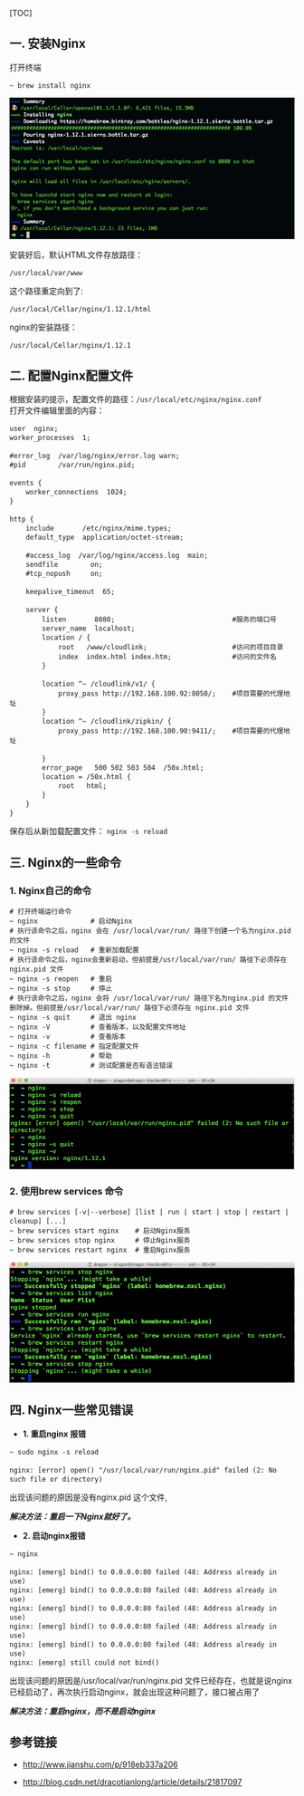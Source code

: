 [TOC]    

## **一. 安装Nginx**   

打开终端
```
~ brew install nginx
```

![](./img/003-nginx.png)

安装好后，默认HTML文件存放路径：

```
/usr/local/var/www
```

这个路径重定向到了:

```
/usr/local/Cellar/nginx/1.12.1/html
```

nginx的安装路径：

```
/usr/local/Cellar/nginx/1.12.1
```



## **二. 配置Nginx配置文件**  

根据安装的提示，配置文件的路径：`/usr/local/etc/nginx/nginx.conf`     
打开文件编辑里面的内容：      

```
user  nginx;
worker_processes  1;

#error_log  /var/log/nginx/error.log warn;
#pid        /var/run/nginx.pid;

events {
    worker_connections  1024;
}

http {
    include       /etc/nginx/mime.types;
    default_type  application/octet-stream;
    
    #access_log  /var/log/nginx/access.log  main;
    sendfile        on;
    #tcp_nopush     on;

    keepalive_timeout  65;

    server {
        listen       8080;                             #服务的端口号
        server_name  localhost;
        location / {
            root   /www/cloudlink;                     #访问的项目目录
            index  index.html index.htm;               #访问的文件名
        }
		
    	location ^~ /cloudlink/v1/ {
    	    proxy_pass http://192.168.100.92:8050/;    #项目需要的代理地址
    	}
        location ^~ /cloudlink/zipkin/ {
            proxy_pass http://192.168.100.90:9411/;    #项目需要的代理地址
    
        }
        error_page   500 502 503 504  /50x.html;
        location = /50x.html {
            root   html;
        }
    }
}
```

保存后从新加载配置文件： `nginx -s reload`    

## **三. Nginx的一些命令**    

### **1. Nginx自己的命令**   

```
# 打开终端运行命令
~ nginx             # 启动Nginx
# 执行该命令之后，nginx 会在 /usr/local/var/run/ 路径下创建一个名为nginx.pid 的文件
~ nginx -s reload   # 重新加载配置
# 执行该命令之后，nginx会重新启动，但前提是/usr/local/var/run/ 路径下必须存在 nginx.pid 文件
~ nginx -s reopen   # 重启
~ nginx -s stop     # 停止
# 执行该命令之后，nginx 会将 /usr/local/var/run/ 路径下名为nginx.pid 的文件删除掉。但前提是/usr/local/var/run/ 路径下必须存在 nginx.pid 文件
~ nginx -s quit     # 退出 nginx
~ nginx -V          # 查看版本，以及配置文件地址
~ nginx -v          # 查看版本
~ nginx -c filename # 指定配置文件
~ nginx -h          # 帮助    
~ nginx -t          # 测试配置是否有语法错误 
```

![](./img/004-nginx.png)

### **2. 使用brew services 命令**

```
# brew services [-v|--verbose] [list | run | start | stop | restart | cleanup] [...]
~ brew services start nginx    # 启动Nginx服务
~ brew services stop nginx     # 停止Nginx服务
~ brew services restart nginx  # 重启Nginx服务
```

![](./img/005-nginx.png)

## **四. Nginx一些常见错误**

* **1. 重启nginx 报错**   

```
~ sudo nginx -s reload

nginx: [error] open() "/usr/local/var/run/nginx.pid" failed (2: No such file or directory)
```

出现该问题的原因是没有nginx.pid 这个文件,    

***解决方法：重启一下Nginx就好了。***   


* **2. 启动nginx报错**   
  
```
~ nginx

nginx: [emerg] bind() to 0.0.0.0:80 failed (48: Address already in use)
nginx: [emerg] bind() to 0.0.0.0:80 failed (48: Address already in use)
nginx: [emerg] bind() to 0.0.0.0:80 failed (48: Address already in use)
nginx: [emerg] bind() to 0.0.0.0:80 failed (48: Address already in use)
nginx: [emerg] bind() to 0.0.0.0:80 failed (48: Address already in use)
nginx: [emerg] still could not bind()
```

出现该问题的原因是/usr/local/var/run/nginx.pid  文件已经存在，也就是说nginx已经启动了，再次执行启动nginx，就会出现这种问题了，接口被占用了      

***解决方法：重启nginx，而不是启动nginx***     


## **参考链接**    

* http://www.jianshu.com/p/918eb337a206     

* http://blog.csdn.net/dracotianlong/article/details/21817097